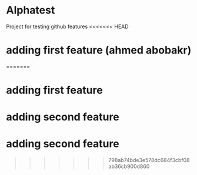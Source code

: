 # Alphatest
Project for testing github features
<<<<<<< HEAD
# adding first feature (ahmed abobakr)

=======

# adding first feature 

# adding second feature 

# adding second feature 
>>>>>>> 798ab74bde3e578dc684f3cbf08ab36cb900d860

